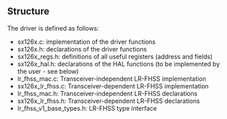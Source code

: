## Structure

The driver is defined as follows:

- sx126x.c: implementation of the driver functions
- sx126x.h: declarations of the driver functions
- sx126x_regs.h: definitions of all useful registers (address and fields)
- sx126x_hal.h: declarations of the HAL functions (to be implemented by the user - see below)
- lr_fhss_mac.c: Transceiver-independent LR-FHSS implementation
- sx126x_lr_fhss.c: Transceiver-dependent LR-FHSS implementation
- lr_fhss_mac.h: Transceiver-independent LR-FHSS declarations
- sx126x_lr_fhss.h: Transceiver-dependent LR-FHSS declarations
- lr_fhss_v1_base_types.h: LR-FHSS type interface